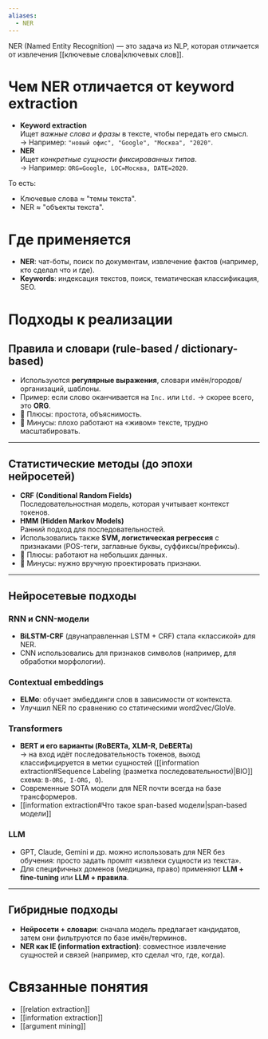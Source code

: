 ```yaml
---
aliases:
  - NER
---
```

NER (Named Entity Recognition) — это задача из NLP, которая отличается от извлечения [[ключевые слова|ключевых слов]].
#  Чем NER отличается от keyword extraction
- **Keyword extraction**  
    Ищет _важные слова и фразы_ в тексте, чтобы передать его смысл.  
    → Например: `"новый офис", "Google", "Москва", "2020"`.
- **NER**  
    Ищет _конкретные сущности фиксированных типов_.  
    → Например: `ORG=Google, LOC=Москва, DATE=2020`.

То есть:
- Ключевые слова ≈ "темы текста".
- NER ≈ "объекты текста".

# Где применяется
- **NER**: чат-боты, поиск по документам, извлечение фактов (например, кто сделал что и где).
- **Keywords**: индексация текстов, поиск, тематическая классификация, SEO.

# Подходы к реализации 
## Правила и словари (rule-based / dictionary-based)

- Используются **регулярные выражения**, словари имён/городов/организаций, шаблоны.
- Пример: если слово оканчивается на `Inc.` или `Ltd.` → скорее всего, это **ORG**.
- 📌 Плюсы: простота, объяснимость.
- 📌 Минусы: плохо работают на «живом» тексте, трудно масштабировать.

---

## Статистические методы (до эпохи нейросетей)

- **CRF (Conditional Random Fields)**  
    Последовательностная модель, которая учитывает контекст токенов.
- **HMM (Hidden Markov Models)**  
    Ранний подход для последовательностей.
- Использовались также **SVM, логистическая регрессия** с признаками (POS-теги, заглавные буквы, суффиксы/префиксы).
- 📌 Плюсы: работают на небольших данных.
- 📌 Минусы: нужно вручную проектировать признаки.

---

## Нейросетевые подходы

### RNN и CNN-модели
- **BiLSTM-CRF** (двунаправленная LSTM + CRF) стала «классикой» для NER.
- CNN использовались для признаков символов (например, для обработки морфологии).

### Contextual embeddings
- **ELMo**: обучает эмбеддинги слов в зависимости от контекста.
- Улучшил NER по сравнению со статическими word2vec/GloVe.

### Transformers
- **BERT и его варианты (RoBERTa, XLM-R, DeBERTa)**  
    → на вход идёт последовательность токенов, выход классифицируется в метки сущностей ([[information extraction#Sequence Labeling (разметка последовательности)|BIO]] схема: `B-ORG, I-ORG, O`).
- Современные SOTA модели для NER почти всегда на базе трансформеров.
- [[information extraction#Что такое span-based модели|span-based модели]]
### LLM

- GPT, Claude, Gemini и др. можно использовать для NER без обучения: просто задать промпт «извлеки сущности из текста».
- Для специфичных доменов (медицина, право) применяют **LLM + fine-tuning** или **LLM + правила**.

---

## Гибридные подходы
- **Нейросети + словари**: сначала модель предлагает кандидатов, затем они фильтруются по базе имён/терминов.
- **NER как IE (information extraction)**: совместное извлечение сущностей и связей (например, кто сделал что, где, когда).

# Связанные понятия 
- [[relation extraction]]
- [[information extraction]]
- [[argument mining]]